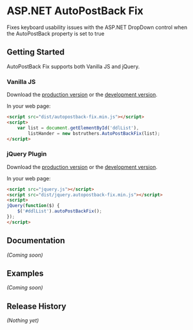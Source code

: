 # ASP.NET AutoPostBack Fix

Fixes keyboard usability issues with the ASP.NET DropDown control when the AutoPostBack property is set to true

## Getting Started

AutoPostBack Fix supports both Vanilla JS and jQuery.

### Vanilla JS
Download the [production version][min] or the [development version][max].

[min]: https://raw.github.com/bstruthers/AutoPostBack-Fix/master/dist/autopostback-fix.min.js
[max]: https://raw.github.com/bstruthers/AutoPostBack-Fix/master/dist/autopostback-fix.js

In your web page:

```html
<script src="dist/autopostback-fix.min.js"></script>
<script>
    var list = document.getElementById('ddlList'),
        listHander = new bstruthers.AutoPostBackFix(list);
</script>
```

### jQuery Plugin
Download the [production version][min] or the [development version][max].

[min]: https://raw.github.com/bstruthers/AutoPostBack-Fix/master/dist/jquery.autopostback-fix.min.js
[max]: https://raw.github.com/bstruthers/AutoPostBack-Fix/master/dist/jquery.autopostback-fix.js

In your web page:

```html
<script src="jquery.js"></script>
<script src="dist/jquery.autopostback-fix.min.js"></script>
<script>
jQuery(function($) {
    $('#ddlList').autoPostBackFix();
});
</script>
```

## Documentation
_(Coming soon)_

## Examples
_(Coming soon)_

## Release History
_(Nothing yet)_
